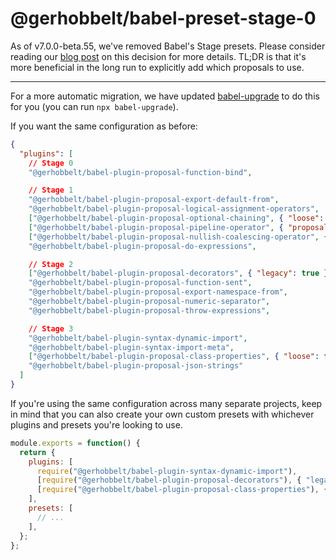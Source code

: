 # @gerhobbelt/babel-preset-stage-0

As of v7.0.0-beta.55, we've removed Babel's Stage presets. Please consider reading our [blog post](https://babeljs.io/blog/2018/07/27/removing-babels-stage-presets) on this decision for more details. TL;DR is that it's more beneficial in the long run to explicitly add which proposals to use.

---

For a more automatic migration, we have updated [babel-upgrade](https://github.com/babel/babel-upgrade) to do this for you (you can run `npx babel-upgrade`).

If you want the same configuration as before:

```json
{
  "plugins": [
    // Stage 0
    "@gerhobbelt/babel-plugin-proposal-function-bind",

    // Stage 1
    "@gerhobbelt/babel-plugin-proposal-export-default-from",
    "@gerhobbelt/babel-plugin-proposal-logical-assignment-operators",
    ["@gerhobbelt/babel-plugin-proposal-optional-chaining", { "loose": false }],
    ["@gerhobbelt/babel-plugin-proposal-pipeline-operator", { "proposal": "minimal" }],
    ["@gerhobbelt/babel-plugin-proposal-nullish-coalescing-operator", { "loose": false }],
    "@gerhobbelt/babel-plugin-proposal-do-expressions",

    // Stage 2
    ["@gerhobbelt/babel-plugin-proposal-decorators", { "legacy": true }],
    "@gerhobbelt/babel-plugin-proposal-function-sent",
    "@gerhobbelt/babel-plugin-proposal-export-namespace-from",
    "@gerhobbelt/babel-plugin-proposal-numeric-separator",
    "@gerhobbelt/babel-plugin-proposal-throw-expressions",

    // Stage 3
    "@gerhobbelt/babel-plugin-syntax-dynamic-import",
    "@gerhobbelt/babel-plugin-syntax-import-meta",
    ["@gerhobbelt/babel-plugin-proposal-class-properties", { "loose": false }],
    "@gerhobbelt/babel-plugin-proposal-json-strings"
  ]
}
```

If you're using the same configuration across many separate projects,
keep in mind that you can also create your own custom presets with
whichever plugins and presets you're looking to use.

```js
module.exports = function() {
  return {
    plugins: [
      require("@gerhobbelt/babel-plugin-syntax-dynamic-import"),
      [require("@gerhobbelt/babel-plugin-proposal-decorators"), { "legacy": true }],
      [require("@gerhobbelt/babel-plugin-proposal-class-properties"), { "loose": false }],
    ],
    presets: [
      // ...
    ],
  };
};
```

